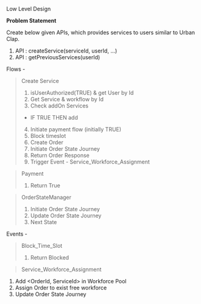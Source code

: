 Low Level Design

**Problem Statement**

Create below given APIs, which provides services to users similar to Urban Clap.


1) API : createService(serviceId, userId, ...)
2) API : getPreviousServices(userId)

Flows - 

> Create Service
> 1) isUserAuthorized(TRUE) & get User by Id
> 2) Get Service & workflow by Id
> 3) Check addOn Services
>   - IF TRUE THEN add
> 4) Initiate payment flow (initially TRUE)
> 5) Block timeslot
> 6) Create Order
> 7) Initiate Order State Journey
> 8) Return Order Response
> 9) Trigger Event - Service_Workforce_Assignment


> Payment
> 1) Return True

> OrderStateManager
> 1) Initiate Order State Journey
> 2) Update Order State Journey
> 3) Next State

Events - 

> Block_Time_Slot
> 1) Return Blocked

> Service_Workforce_Assignment
1) Add <OrderId, ServiceId> in Workforce Pool
2) Assign Order to exist free workforce
3) Update Order State Journey


